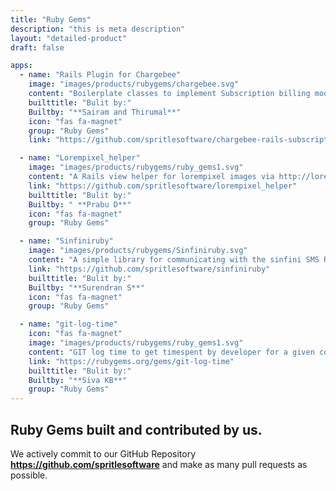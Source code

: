 ```yaml
---
title: "Ruby Gems"
description: "this is meta description"
layout: "detailed-product"
draft: false

apps:
  - name: "Rails Plugin for Chargebee"
    image: "images/products/rubygems/chargebee.svg"
    content: "Boilerplate classes to implement Subscription billing module on to your rails application."
    builttitle: "Bulit by:"
    Builtby: "**Sairam and Thirumal**"
    icon: "fas fa-magnet"
    group: "Ruby Gems"
    link: "https://github.com/spritlesoftware/chargebee-rails-subscriptions"

  - name: "Lorempixel_helper"
    image: "images/products/rubygems/ruby_gems1.svg"
    content: "A Rails view helper for lorempixel images via http://lorempixel.com."
    link: "https://github.com/spritlesoftware/lorempixel_helper"
    builttitle: "Bulit by:"
    Builtby: " **Prabu D**"
    icon: "fas fa-magnet"
    group: "Ruby Gems"

  - name: "Sinfiniruby"
    image: "images/products/rubygems/Sinfiniruby.svg"
    content: "A simple library for communicating with the sinfini SMS REST API."
    link: "https://github.com/spritlesoftware/sinfiniruby"
    builttitle: "Bulit by:"
    Builtby: "**Surendran S**"
    icon: "fas fa-magnet"
    group: "Ruby Gems"

  - name: "git-log-time"
    icon: "fas fa-magnet"
    image: "images/products/rubygems/ruby_gems1.svg"
    content: "GIT log time to get timespent by developer for a given commit."
    link: "https://rubygems.org/gems/git-log-time"
    builttitle: "Bulit by:"
    Builtby: "**Siva KB**"
    group: "Ruby Gems"
---
```


## Ruby Gems built and contributed by us.

We actively commit to our GitHub Repository **https://github.com/spritlesoftware** and make as many pull requests as possible.

